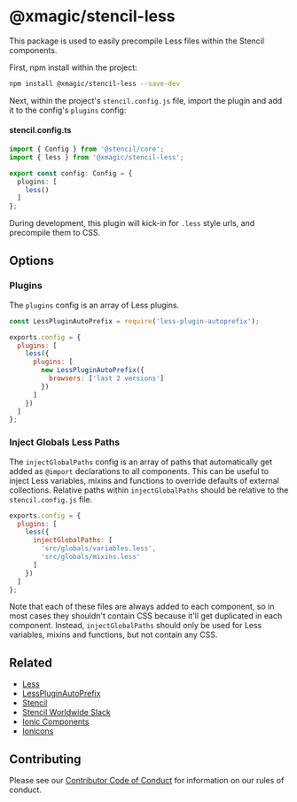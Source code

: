 # @xmagic/stencil-less

This package is used to easily precompile Less files within the Stencil components.

First, npm install within the project:

```bash
npm install @xmagic/stencil-less --save-dev
```

Next, within the project's `stencil.config.js` file, import the plugin and add it to the config's `plugins` config:

#### stencil.config.ts
```ts
import { Config } from '@stencil/core';
import { less } from '@xmagic/stencil-less';

export const config: Config = {
  plugins: [
    less()
  ]
};
```

During development, this plugin will kick-in for `.less` style urls, and precompile them to CSS.

## Options

### Plugins

The `plugins` config is an array of Less plugins.

```js
const LessPluginAutoPrefix = require('less-plugin-autoprefix');

exports.config = {
  plugins: [
    less({
      plugins: [
        new LessPluginAutoPrefix({
          browsers: ['last 2 versions']
        })
      ]
    })
  ]
};
```

### Inject Globals Less Paths

The `injectGlobalPaths` config is an array of paths that automatically get added as `@import` declarations to all components. This can be useful to inject Less variables, mixins and functions to override defaults of external collections. Relative paths within `injectGlobalPaths` should be relative to the `stencil.config.js` file.

```js
exports.config = {
  plugins: [
    less({
      injectGlobalPaths: [
        'src/globals/variables.less',
        'src/globals/mixins.less'
      ]
    })
  ]
};
```

Note that each of these files are always added to each component, so in most cases they shouldn't contain CSS because it'll get duplicated in each component. Instead, `injectGlobalPaths` should only be used for Less variables, mixins and functions, but not contain any CSS.

## Related

* [Less](https://www.npmjs.com/package/less)
* [LessPluginAutoPrefix](https://www.npmjs.com/package/less-plugin-autoprefix)
* [Stencil](https://stenciljs.com/)
* [Stencil Worldwide Slack](https://stencil-worldwide.slack.com)
* [Ionic Components](https://www.npmjs.com/package/@ionic/core)
* [Ionicons](http://ionicons.com/)

## Contributing

Please see our [Contributor Code of Conduct](https://github.com/ionic-team/ionic/blob/master/CODE_OF_CONDUCT.md) for information on our rules of conduct.
